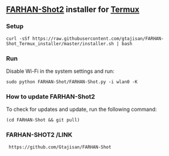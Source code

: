 ## [FARHAN-Shot2](https://github.com/gtajisan/FARHAN-Shot2) installer for [Termux](https://termux.com/)
### Setup
```
curl -sSf https://raw.githubusercontent.com/gtajisan/FARHAN-Shot_Termux_installer/master/installer.sh | bash
```
### Run
Disable Wi-Fi in the system settings and run:
```
sudo python FARHAN-Shot/FARHAN-Shot.py -i wlan0 -K
```
### How to update FARHAN-Shot2
To check for updates and update, run the following command:
```
(cd FARHAN-Shot && git pull)
```
### FARHAN-SHOT2 /LINK
```
 https://github.com/Gtajisan/FARHAN-Shot
 ```
